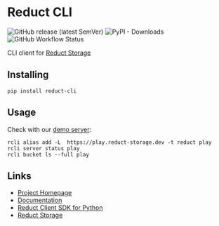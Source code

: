 # Reduct CLI

![GitHub release (latest SemVer)](https://img.shields.io/github/v/release/reduct-storage/reduct-cli)
![PyPI - Downloads](https://img.shields.io/pypi/dm/reduct-cli)
![GitHub Workflow Status](https://img.shields.io/github/workflow/status/reduct-storage/reduct-cli/ci)

CLI client for [Reduct Storage](https://reduct-storage.dev)

## Installing

```
pip install reduct-cli
```

## Usage

Check with our [demo server](https://play.reduct-storage.dev):

```shell
rcli alias add -L  https://play.reduct-storage.dev -t reduct play
rcli server status play
rcli bucket ls --full play
```

## Links

* [Project Homepage](https://reduct-storage.dev)
* [Documentation](https://reduct-cli.readthedocs.io/)
* [Reduct Client SDK for Python](https://github.com/reduct-storage/reduct-py)
* [Reduct Storage](https://github.com/reduct-storage/reduct-storage)
